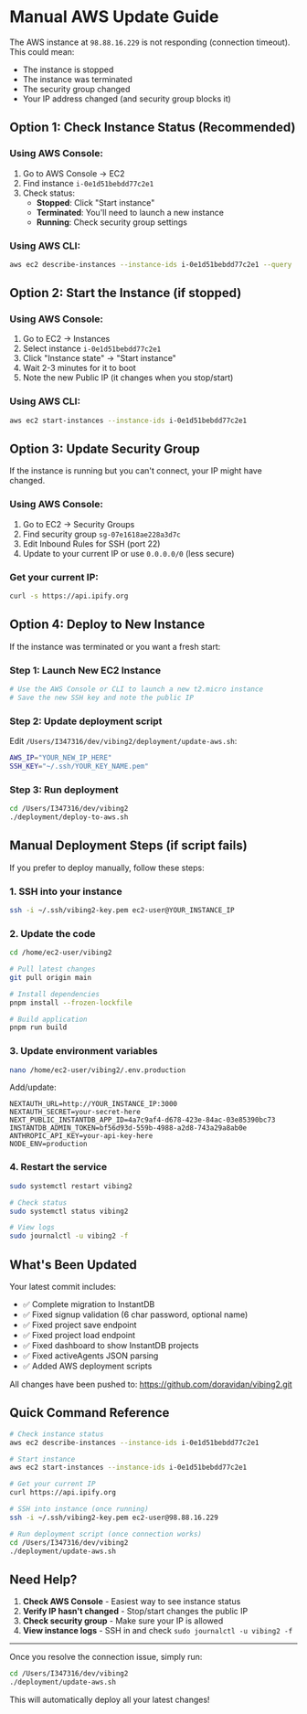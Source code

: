 # Manual AWS Update Guide

The AWS instance at `98.88.16.229` is not responding (connection timeout). This could mean:
- The instance is stopped
- The instance was terminated
- The security group changed
- Your IP address changed (and security group blocks it)

## Option 1: Check Instance Status (Recommended)

### Using AWS Console:
1. Go to AWS Console → EC2
2. Find instance `i-0e1d51bebdd77c2e1`
3. Check status:
   - **Stopped**: Click "Start instance"
   - **Terminated**: You'll need to launch a new instance
   - **Running**: Check security group settings

### Using AWS CLI:
```bash
aws ec2 describe-instances --instance-ids i-0e1d51bebdd77c2e1 --query 'Reservations[0].Instances[0].State.Name'
```

## Option 2: Start the Instance (if stopped)

### Using AWS Console:
1. Go to EC2 → Instances
2. Select instance `i-0e1d51bebdd77c2e1`
3. Click "Instance state" → "Start instance"
4. Wait 2-3 minutes for it to boot
5. Note the new Public IP (it changes when you stop/start)

### Using AWS CLI:
```bash
aws ec2 start-instances --instance-ids i-0e1d51bebdd77c2e1
```

## Option 3: Update Security Group

If the instance is running but you can't connect, your IP might have changed.

### Using AWS Console:
1. Go to EC2 → Security Groups
2. Find security group `sg-07e1618ae228a3d7c`
3. Edit Inbound Rules for SSH (port 22)
4. Update to your current IP or use `0.0.0.0/0` (less secure)

### Get your current IP:
```bash
curl -s https://api.ipify.org
```

## Option 4: Deploy to New Instance

If the instance was terminated or you want a fresh start:

### Step 1: Launch New EC2 Instance
```bash
# Use the AWS Console or CLI to launch a new t2.micro instance
# Save the new SSH key and note the public IP
```

### Step 2: Update deployment script
Edit `/Users/I347316/dev/vibing2/deployment/update-aws.sh`:
```bash
AWS_IP="YOUR_NEW_IP_HERE"
SSH_KEY="~/.ssh/YOUR_KEY_NAME.pem"
```

### Step 3: Run deployment
```bash
cd /Users/I347316/dev/vibing2
./deployment/deploy-to-aws.sh
```

## Manual Deployment Steps (if script fails)

If you prefer to deploy manually, follow these steps:

### 1. SSH into your instance
```bash
ssh -i ~/.ssh/vibing2-key.pem ec2-user@YOUR_INSTANCE_IP
```

### 2. Update the code
```bash
cd /home/ec2-user/vibing2

# Pull latest changes
git pull origin main

# Install dependencies
pnpm install --frozen-lockfile

# Build application
pnpm run build
```

### 3. Update environment variables
```bash
nano /home/ec2-user/vibing2/.env.production
```

Add/update:
```env
NEXTAUTH_URL=http://YOUR_INSTANCE_IP:3000
NEXTAUTH_SECRET=your-secret-here
NEXT_PUBLIC_INSTANTDB_APP_ID=4a7c9af4-d678-423e-84ac-03e85390bc73
INSTANTDB_ADMIN_TOKEN=bf56d93d-559b-4988-a2d8-743a29a8ab0e
ANTHROPIC_API_KEY=your-api-key-here
NODE_ENV=production
```

### 4. Restart the service
```bash
sudo systemctl restart vibing2

# Check status
sudo systemctl status vibing2

# View logs
sudo journalctl -u vibing2 -f
```

## What's Been Updated

Your latest commit includes:
- ✅ Complete migration to InstantDB
- ✅ Fixed signup validation (6 char password, optional name)
- ✅ Fixed project save endpoint
- ✅ Fixed project load endpoint
- ✅ Fixed dashboard to show InstantDB projects
- ✅ Fixed activeAgents JSON parsing
- ✅ Added AWS deployment scripts

All changes have been pushed to: https://github.com/doravidan/vibing2.git

## Quick Command Reference

```bash
# Check instance status
aws ec2 describe-instances --instance-ids i-0e1d51bebdd77c2e1

# Start instance
aws ec2 start-instances --instance-ids i-0e1d51bebdd77c2e1

# Get your current IP
curl https://api.ipify.org

# SSH into instance (once running)
ssh -i ~/.ssh/vibing2-key.pem ec2-user@98.88.16.229

# Run deployment script (once connection works)
cd /Users/I347316/dev/vibing2
./deployment/update-aws.sh
```

## Need Help?

1. **Check AWS Console** - Easiest way to see instance status
2. **Verify IP hasn't changed** - Stop/start changes the public IP
3. **Check security group** - Make sure your IP is allowed
4. **View instance logs** - SSH in and check `sudo journalctl -u vibing2 -f`

---

Once you resolve the connection issue, simply run:
```bash
cd /Users/I347316/dev/vibing2
./deployment/update-aws.sh
```

This will automatically deploy all your latest changes!